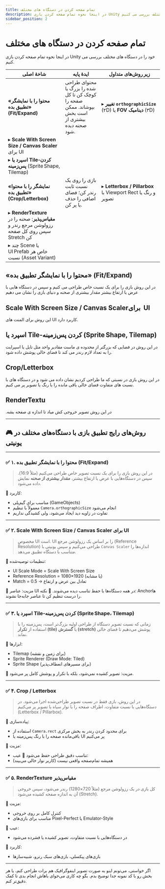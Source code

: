 ```yaml
---
title: تمام صفحه کردن در دستگاه های مختلف
description: در اینجا نحوه تمام صفحه کردن بازی Unity خود را در دستگاه های مختلف بررسی می کنیم.
sidebar_position: 2
---
```


# تمام صفحه کردن در دستگاه های مختلف

در اینجا نحوه تمام صفحه کردن بازی Unity خود را در دستگاه های مختلف بررسی می کنیم.

| شاخهٔ اصلی                                                                                | ایدهٔ پایه                                                                                        | زیر روش‌های متداول                                          |
| ----------------------------------------------------------------------------------------- | ------------------------------------------------------------------------------------------------- | ----------------------------------------------------------- |
| **«محتوا را با نمایشگر تطبیق بده» (Fit/Expand)**                                          | محتوای طراحی‌ شده را بزرگ یا کوچک کن تا کل صفحه را بپوشاند. ممکن است بخش بیشتری از صحنه دیده شود. | ▸ **تغییر `orthographicSize`** (۲D) یا **FOV دینامیک** (۳D) |
| ▸ **Scale With Screen Size / Canvas Scaler**‏‏ برای UI                                    |                                                                                                   |                                                             |
| ▸ **اسپرد یا Tile‑کردن پس‌زمینه**‏ (Sprite Shape, Tilemap)                                |                                                                                                   |                                                             |
| **«نمایشگر را با محتوا تطبیق بده» (Crop/Letterbox)**                                      | بازی را روی یک نسبت ثابت رندر کن؛ فضای اضافی را حذف یا پر کن.                                     | ▸ **Letterbox / Pillarbox** با Viewport Rect و رنگ یا تصویر |
| ▸ **RenderTexture مقیاس‌پذیر**: صحنه را در رزولوشن مرجع رندر و سپس روی کل صفحه Stretch کن |                                                                                                   |                                                             |
| ▸ چند Scene یا UI Prefab خاص هر نسبت (Asset Variant)                                      |                                                                                                   |                                                             |

## «محتوا را با نمایشگر تطبیق بده» (Fit/Expand)

در این روش بازی را برای یک نسبت خاص طراحی می کنیم و سپس در دستگاه هایی با عرض یا ارتفاع بیشتر مقدار بیشتری از صحنه و دنیای بازی را نشان می دهیم

## Scale With Screen Size / Canvas Scaler‏‏ برای UI

این روش برای المنت های UI کاربرد دارد.

## اسپرد یا Tile‑کردن پس‌زمینه‏ (Sprite Shape, Tilemap)

در این روش در فضایی که بزرگتر از محدوده ی ماست مقادیر واحد مثل تایل یا اسپرایت را به تعداد لازم رندر می کند تا فضای خالی پوشش داده شود.

## Crop/Letterbox

در این روش بازی در نسبتی که ما طراحی کردیم نشان داده می شود و در دستگاه های با نسبت های متفاوت فضای خالی باقی مانده را با رنگ یا تصویر پر می کنیم.

## RenderTextu

.در این روش تصویر خروجی کش میاد تا اندازه ی صفحه بشه


---


## 🎮 روش‌های رایج تطبیق بازی با دستگاه‌های مختلف در یونیتی

---

### ✅ **۱. محتوا را با نمایشگر تطبیق بده (Fit/Expand)**

> در این روش بازی را برای یک نسبت تصویر خاص طراحی می‌کنیم (مثلاً 16:9).
> سپس در دستگاه‌هایی با عرض یا ارتفاع بیشتر، **مقدار بیشتری از صحنه** نمایش داده می‌شود.

📌 کاربرد:

* مناسب برای گیم‌پلی (GameObjects)
* معمولاً با تنظیم `Camera.orthographicSize` انجام می‌شود
* تفاوت در زاویه دید ایجاد می‌شود، ولی کشیدگی نداریم

---

### ✅ **۲. Scale With Screen Size / Canvas Scaler برای UI**

> مخصوص UI است.
> UI را بر اساس یک رزولوشن مرجع (Reference Resolution) طراحی می‌کنیم و سپس یونیتی با `Canvas Scaler` اندازه‌ها را متناسب با دستگاه تطبیق می‌دهد.

📌 تنظیمات توصیه‌شده:

* UI Scale Mode = Scale With Screen Size
* Reference Resolution = 1080×1920 (یا مشابه)
* Match = 0.5 → تعادل بین عرض و ارتفاع

📌 مزیت:
عناصر UI در همه دستگاه‌ها با حفظ تناسب دیده می‌شوند.
📌 نکته: Anchorها را درست تنظیم کن تا عناصر جابه‌جا نشوند.

---

### ✅ **۳. اسپرد یا Tile‑کردن پس‌زمینه (Sprite Shape، Tilemap)**

> زمانی که نسبت تصویر دستگاه از طراحی اولیه بزرگ‌تر است،
> پس‌زمینه را با استفاده از **تکرار (tile)** یا **گسترش (stretch)** پوشش می‌دهیم تا فضای خالی نماند.

📌 ابزارها:

* Tilemap (برای زمین و نقشه)
* Sprite Renderer (Draw Mode: Tiled)
* Sprite Shape (برای مسیرهای انعطاف‌پذیر)

📌 مزیت:
تصویر کشیده نمی‌شود، بلکه با تکرار و پوشش کامل پر می‌شود.

---

### ✅ **۴. Crop / Letterbox**

> در این روش، بازی فقط در نسبت تصویر طراحی‌شده اجرا می‌شود.
> در دستگاه‌هایی با نسبت متفاوت، اطراف صفحه را با نوار سیاه یا تصویر پر می‌کنیم (Letterbox / Pillarbox).

📌 پیاده‌سازی:

* استفاده از `Camera.rect` برای محدود کردن رندر به بخش مرکزی
* باقی‌مانده صفحه را با رنگ پس‌زمینه یا UI پر می‌کنیم

📌 مزیت:

* تناسب دقیق طراحی حفظ می‌شود
  📌 عیب:
* همیشه تمام‌صفحه واقعی نیست (کاربر نوار خالی می‌بیند)

---

### ✅ **۵. RenderTexture مقیاس‌پذیر**

> کل بازی در یک رزولوشن مرجع (مثلاً 720×1280) رندر می‌شود، سپس خروجی آن به اندازه صفحه کشیده می‌شود (Stretch).

📌 مزیت:

* کنترل کامل بر روی خروجی
* مناسب برای بازی‌های Pixel-Perfect یا Emulator-Style

📌 عیب:

* در دستگاه‌هایی با نسبت متفاوت، تصویر کشیده یا فشرده می‌شود

📌 کاربرد:

* بازی‌های پیکسلی، بازی‌های سبک رترو، شبیه‌سازها

---

اگر خواستی، می‌تونم اینو به صورت تصویر اینفوگرافیک هم برات طراحی کنم، یا هر بخش رو با کد نمونه جدا توضیح بدم. بگو چه کاری می‌خوای باهاش انجام بدی تا کمک دقیق‌تر کنم.
